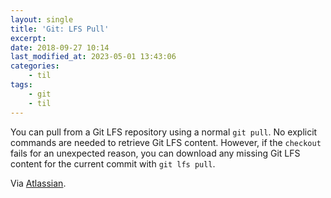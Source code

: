 ```yaml
---
layout: single
title: 'Git: LFS Pull'
excerpt:
date: 2018-09-27 10:14
last_modified_at: 2023-05-01 13:43:06
categories:
    - til
tags:
    - git
    - til
---
```


You can pull from a Git LFS repository using a normal `git pull`.
No explicit commands are needed to retrieve Git LFS content.
However, if the `checkout` fails for an unexpected reason,
you can download any missing Git LFS content for the current commit with `git lfs pull`.

Via [Atlassian](https://www.atlassian.com/git/tutorials/git-lfs).
